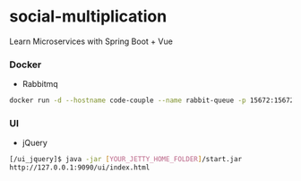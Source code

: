 # social-multiplication

Learn Microservices with Spring Boot + Vue	

### Docker 

- Rabbitmq

```sh
docker run -d --hostname code-couple --name rabbit-queue -p 15672:15672 -p 5672:5672 rabbitmq:3.6-management
```

### UI 

- jQuery  

```sh
[/ui_jquery]$ java -jar [YOUR_JETTY_HOME_FOLDER]/start.jar
http://127.0.0.1:9090/ui/index.html
```
